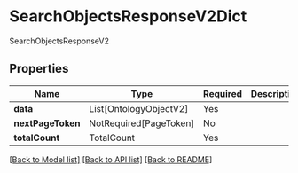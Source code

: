 # SearchObjectsResponseV2Dict

SearchObjectsResponseV2

## Properties
| Name | Type | Required | Description |
| ------------ | ------------- | ------------- | ------------- |
**data** | List[OntologyObjectV2] | Yes |  |
**nextPageToken** | NotRequired[PageToken] | No |  |
**totalCount** | TotalCount | Yes |  |


[[Back to Model list]](../../../README.md#models-v1-link) [[Back to API list]](../../../README.md#documentation-for-api-endpoints) [[Back to README]](../../../README.md)
